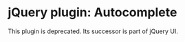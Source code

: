 jQuery plugin: Autocomplete
===================

This plugin is deprecated. Its successor is part of jQuery UI.
